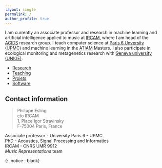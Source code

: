 ```yaml
---
layout: single
permalink: /
author_profile: true
---
```


<script language="JavaScript" type="text/javascript" src="https://code.jquery.com/jquery-latest.min.js"></script>
<script>
$(document).ready(function(){
    $(".abuttons").click(function () {
        var idname= $(this).data('divid');
        $("#"+idname).show("slow");
    });
    $("#div1").hide();
    $("#div2").hide();
    $("#div3").hide();
});
</script>

<div markdown = "1">

I am currently an associate professor and research in machine learning and artificial intelligence applied to music at [IRCAM](http://www.ircam.fr), where I am head of the [ACIDS](http://acids.ircam.fr) research group. I teach computer science at [Paris 6 Unversity (UPMC)](http://www.upmc.fr) and machine learning in the [ATIAM](http://atiam.ircam.fr) Masters. I also participate in ecological monitoring and metagenetics research with [Geneva university (UNIGE)](http://genev.unige.ch/research/people/Philippe-Esling).

* [Research](/research/)
* [Teaching](/teaching/)
* [Projets](/projects/)
* [Software](/software/)

## Contact information
> Philippe Esling  
> c/o IRCAM  
> 1, Place Igor Stravinsky  
> F-75004 Paris, France  

Associate professor - University Paris 6 - UPMC  
PhD - Acoustics, Signal Processing and Informatics  
IRCAM - CNRS UMR 9912  
*Music Representations* team  

</div>{: .notice--blank}
